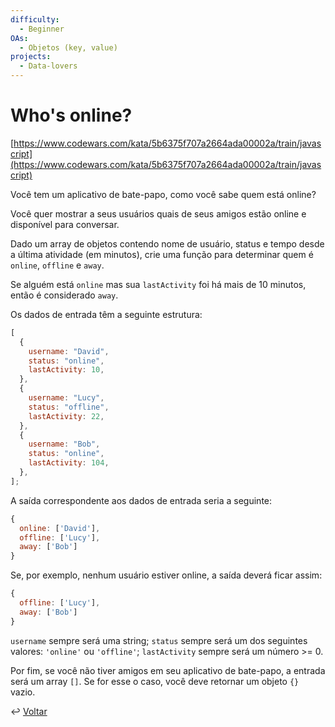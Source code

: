 ```yaml
---
difficulty:
  - Beginner
OAs:
  - Objetos (key, value)
projects:
  - Data-lovers
---
```


# Who's online?

[https://www.codewars.com/kata/5b6375f707a2664ada00002a/train/javascript](https://www.codewars.com/kata/5b6375f707a2664ada00002a/train/javascript)

Você tem um aplicativo de bate-papo, como você sabe quem está online?

Você quer mostrar a seus usuários quais de seus amigos estão online e
disponível para conversar.

Dado um array de objetos contendo nome de usuário, status e tempo desde
a última atividade (em minutos), crie uma função para determinar quem é
`online`, `offline` e `away`.

Se alguém está `online` mas sua `lastActivity` foi há mais de 10 minutos, então
é considerado `away`.

Os dados de entrada têm a seguinte estrutura:

```js
[
  {
    username: "David",
    status: "online",
    lastActivity: 10,
  },
  {
    username: "Lucy",
    status: "offline",
    lastActivity: 22,
  },
  {
    username: "Bob",
    status: "online",
    lastActivity: 104,
  },
];
```

A saída correspondente aos dados de entrada seria a seguinte:

```js
{
  online: ['David'],
  offline: ['Lucy'],
  away: ['Bob']
}
```

Se, por exemplo, nenhum usuário estiver online, a saída deverá ficar assim:

```js
{
  offline: ['Lucy'],
  away: ['Bob']
}
```

`username` sempre será uma string; `status` sempre será um dos seguintes
valores: `'online'` ou `'offline'`; `lastActivity` sempre será um número >= 0.

Por fim, se você não tiver amigos em seu aplicativo de bate-papo, a entrada será
um array `[]`. Se for esse o caso, você deve retornar um objeto `{}` vazio.

↩️ [Voltar](../../README.md)
